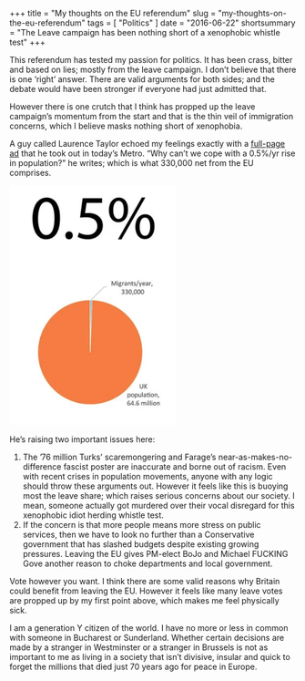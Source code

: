 +++
title =  "My thoughts on the EU referendum"
slug = "my-thoughts-on-the-eu-referendum"
tags = [ "Politics" ]
date =  "2016-06-22"
shortsummary = "The Leave campaign has been nothing short of a xenophobic whistle test"
+++

This referendum has tested my passion for politics. It has been crass, bitter and based on lies; mostly from the leave campaign. I don’t believe that there is one ‘right’ answer. There are valid arguments for both sides; and the debate would have been stronger if everyone had just admitted that.

However there is one crutch that I think has propped up the leave campaign’s momentum from the start and that is the thin veil of immigration concerns, which I believe masks nothing short of xenophobia.

A guy called Laurence Taylor echoed my feelings exactly with a [full-page ad](http://metro.co.uk/2016/06/22/who-is-laurence-taylor-guy-with-eu-referendum-ad-in-metro-explains-why-he-did-it-5959925/) that he took out in today’s Metro. “Why can’t we cope with a 0.5%/yr rise in population?” he writes; which is what 330,000 net from the EU comprises.

![Laurence Taylor's ad in today's Metro](/img/laurence-taylor-pie.png)

He’s raising two important issues here:
1. The ’76 million Turks’ scaremongering and Farage’s near-as-makes-no-difference fascist poster are inaccurate  and borne out of racism. Even with recent crises in population movements, anyone with any logic should throw these arguments out. However it feels like this is buoying most the leave share; which raises serious concerns about our society. I mean, someone actually got murdered over their vocal disregard for this xenophobic idiot herding whistle test.
2. If the concern is that more people means more stress on public services, then we have to look no further than a Conservative government that has slashed budgets despite existing growing pressures. Leaving the EU gives PM-elect BoJo and Michael FUCKING Gove another reason to choke departments and local government.

Vote however you want. I think there are some valid reasons why Britain could benefit from leaving the EU. However it feels like many leave votes are propped up by my first point above, which makes me feel physically sick.

I am a generation Y citizen of the world. I have no more or less in common with someone in Bucharest or Sunderland. Whether certain decisions are made by a stranger in Westminster or a stranger in Brussels is not as important to me as living in a society that isn’t divisive, insular and quick to forget the millions that died just 70 years ago for peace in Europe.
